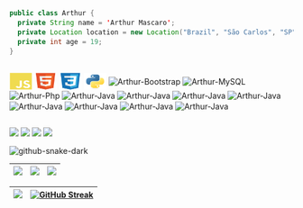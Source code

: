 ```java
public class Arthur {
  private String name = 'Arthur Mascaro';
  private Location location = new Location("Brazil", "São Carlos", "SP");
  private int age = 19;
}
```


<div style="display: inline_block"><br>
  <img align="center" alt="Arthur-JS" height="30" width="40" src="https://raw.githubusercontent.com/devicons/devicon/master/icons/javascript/javascript-plain.svg">
  <img align="center" alt="Arthur-HTML" height="30" width="40" src="https://raw.githubusercontent.com/devicons/devicon/master/icons/html5/html5-original.svg">
  <img align="center" alt="Arthur-CSS" height="30" width="40" src="https://raw.githubusercontent.com/devicons/devicon/master/icons/css3/css3-original.svg">
  <img align="center" alt="Arthur-Python" height="30" width="40" src="https://raw.githubusercontent.com/devicons/devicon/master/icons/python/python-original.svg">
  <img align="center" alt="Arthur-Bootstrap" height="30" width="40" src="https://cdn.jsdelivr.net/gh/devicons/devicon/icons/bootstrap/bootstrap-original.svg" />
  <img align="center" alt="Arthur-MySQL" height="30" width="40" src="https://cdn.jsdelivr.net/gh/devicons/devicon/icons/mysql/mysql-original.svg" />
  <img align="center" alt="Arthur-Php" height="30" width="40" src="https://cdn.jsdelivr.net/gh/devicons/devicon/icons/php/php-original.svg" />
  <img align="center" alt="Arthur-Java" height="30" width="40" src="https://cdn.jsdelivr.net/gh/devicons/devicon/icons/java/java-original.svg" />
  <img align="center" alt="Arthur-Java" height="30" width="40" src="https://cdn.jsdelivr.net/gh/devicons/devicon/icons/csharp/csharp-line.svg" />
  <img align="center" alt="Arthur-Java" height="30" width="40" src="https://cdn.jsdelivr.net/gh/devicons/devicon/icons/angular/angular-original-wordmark.svg" />
  <img align="center" alt="Arthur-Java" height="30" width="40" src="https://cdn.jsdelivr.net/gh/devicons/devicon/icons/oracle/oracle-original.svg" />
  <img align="center" alt="Arthur-Java" height="30" width="40" src="https://cdn.jsdelivr.net/gh/devicons/devicon/icons/spring/spring-original-wordmark.svg" />
  <img align="center" alt="Arthur-Java" height="30" width="40" src="https://cdn.jsdelivr.net/gh/devicons/devicon/icons/typescript/typescript-original.svg" />
  <img align="center" alt="Arthur-Java" height="30" width="40" src="https://cdn.jsdelivr.net/gh/devicons/devicon/icons/postgresql/postgresql-original.svg" />
  <img align="center" alt="Arthur-Java" height="30" width="40" src="https://cdn.jsdelivr.net/gh/devicons/devicon/icons/docker/docker-original.svg" />
</div>
  
  ##
  
<div>

  <a href="https://www.instagram.com/arthur.mascaro/" target="_blank"><img src="https://img.shields.io/badge/-Instagram-%23E4405F?style=for-the-badge&logo=instagram&logoColor=white" target="_blank"></a>
  <a href = "mailto:arthurdevicentemascaro31@gmail.com"><img src="https://img.shields.io/badge/Gmail-D14836?style=for-the-badge&logo=gmail&logoColor=white" target="_blank"></a>
  <a href="https://www.linkedin.com/in/arthur-mascaro-a9451b184/" target="_blank"><img src="https://img.shields.io/badge/-LinkedIn-%230077B5?style=for-the-badge&logo=linkedin&logoColor=white" target="_blank"></a> 
  <a href="https://t.me/Arthur_Mascaro"><img src="https://img.shields.io/badge/Telegram-2CA5E0?style=for-the-badge&logo=telegram&logoColor=white" target="_blank"></a>
  
  ![github-snake-dark](https://github.com/ArthurMascaro/ArthurMascaro/assets/91162689/b73bf8fe-9c02-4f02-8e28-c1e8c54b5ad1)

  | ![](http://github-profile-summary-cards.vercel.app/api/cards/stats?username=arthurmascaro&theme=radical) | ![](http://github-profile-summary-cards.vercel.app/api/cards/repos-per-language?username=arthurmascaro&hide=Html&theme=radical) | ![](http://github-profile-summary-cards.vercel.app/api/cards/most-commit-language?username=arthurmascaro&theme=radical) |
| :-: | :-: | :-: |

| ![](http://github-profile-summary-cards.vercel.app/api/cards/profile-details?username=arthurmascaro&theme=radical) | [![GitHub Streak](https://streak-stats.demolab.com?user=arthurmascaro&theme=radical&date_format=j%2Fn%5B%2FY%5D&type=png)](https://git.io/streak-stats) |
| :-: | :-: |
  
</div>
  
